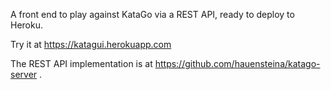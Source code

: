A front end to play against KataGo via a REST API,
ready to deploy to Heroku.

Try it at https://katagui.herokuapp.com

The REST API implementation is at https://github.com/hauensteina/katago-server .
